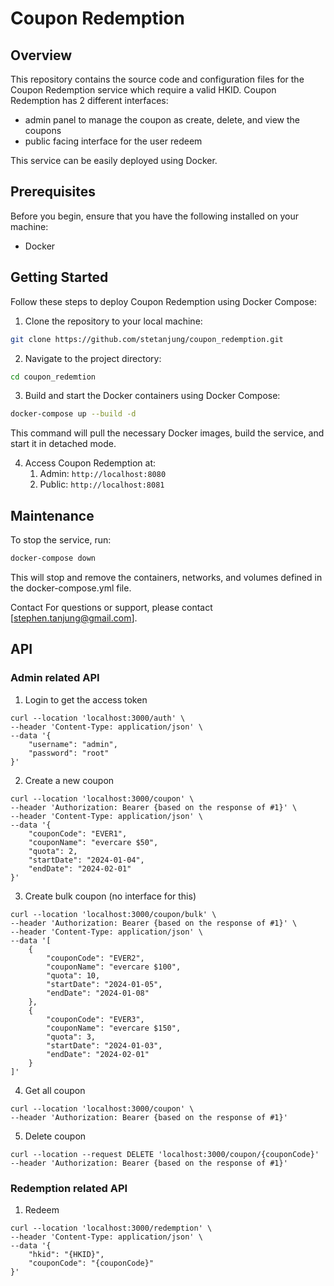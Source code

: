 # Coupon Redemption

## Overview

This repository contains the source code and configuration files for the Coupon Redemption service which require a valid HKID.
Coupon Redemption has 2 different interfaces:

-   admin panel to manage the coupon as create, delete, and view the coupons
-   public facing interface for the user redeem

This service can be easily deployed using Docker.

## Prerequisites

Before you begin, ensure that you have the following installed on your machine:

-   Docker

## Getting Started

Follow these steps to deploy Coupon Redemption using Docker Compose:

1. Clone the repository to your local machine:

```bash
git clone https://github.com/stetanjung/coupon_redemption.git
```

2. Navigate to the project directory:

```bash
cd coupon_redemtion
```

3. Build and start the Docker containers using Docker Compose:

```bash
docker-compose up --build -d
```

This command will pull the necessary Docker images, build the service, and start it in detached mode.

4. Access Coupon Redemption at:
    1. Admin: `http://localhost:8080`
    2. Public: `http://localhost:8081`

## Maintenance

To stop the service, run:

```bash
docker-compose down
```

This will stop and remove the containers, networks, and volumes defined in the docker-compose.yml file.

Contact
For questions or support, please contact [stephen.tanjung@gmail.com].

## API

### Admin related API

1. Login to get the access token

```
curl --location 'localhost:3000/auth' \
--header 'Content-Type: application/json' \
--data '{
    "username": "admin",
    "password": "root"
}'
```

2. Create a new coupon

```
curl --location 'localhost:3000/coupon' \
--header 'Authorization: Bearer {based on the response of #1}' \
--header 'Content-Type: application/json' \
--data '{
    "couponCode": "EVER1",
    "couponName": "evercare $50",
    "quota": 2,
    "startDate": "2024-01-04",
    "endDate": "2024-02-01"
}'
```

3. Create bulk coupon (no interface for this)
```
curl --location 'localhost:3000/coupon/bulk' \
--header 'Authorization: Bearer {based on the response of #1}' \
--header 'Content-Type: application/json' \
--data '[
    {
        "couponCode": "EVER2",
        "couponName": "evercare $100",
        "quota": 10,
        "startDate": "2024-01-05",
        "endDate": "2024-01-08"
    },
    {
        "couponCode": "EVER3",
        "couponName": "evercare $150",
        "quota": 3,
        "startDate": "2024-01-03",
        "endDate": "2024-02-01"
    }
]'
```

4. Get all coupon
```
curl --location 'localhost:3000/coupon' \
--header 'Authorization: Bearer {based on the response of #1}'
```

5. Delete coupon
```
curl --location --request DELETE 'localhost:3000/coupon/{couponCode}'
--header 'Authorization: Bearer {based on the response of #1}'
```

### Redemption related API
1. Redeem
```
curl --location 'localhost:3000/redemption' \
--header 'Content-Type: application/json' \
--data '{
    "hkid": "{HKID}",
    "couponCode": "{couponCode}"
}'
```
